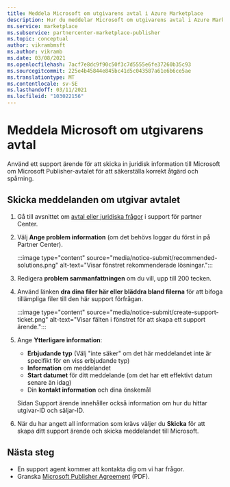 ```yaml
---
title: Meddela Microsoft om utgivarens avtal i Azure Marketplace
description: Hur du meddelar Microsoft om utgivarens avtal i Azure Marketplace.
ms.service: marketplace
ms.subservice: partnercenter-marketplace-publisher
ms.topic: conceptual
author: vikrambmsft
ms.author: vikramb
ms.date: 03/08/2021
ms.openlocfilehash: 7acf7e8dc9f90c50f3c7d5555e6fe37260b35c93
ms.sourcegitcommit: 225e4b45844e845bc41d5c043587a61e6b6ce5ae
ms.translationtype: MT
ms.contentlocale: sv-SE
ms.lasthandoff: 03/11/2021
ms.locfileid: "103022156"
---
```

# <a name="notifying-microsoft-regarding-the-publisher-agreement"></a>Meddela Microsoft om utgivarens avtal

Använd ett support ärende för att skicka in juridisk information till Microsoft om Microsoft Publisher-avtalet för att säkerställa korrekt åtgärd och spårning.

## <a name="submit-notice-regarding-the-publisher-agreement"></a>Skicka meddelanden om utgivar avtalet

1. Gå till avsnittet om [avtal eller juridiska frågor](https://partner.microsoft.com/support/?stage=2&topicid=05a1a389-1256-d441-89c9-a140217de6b9) i support för partner Center.

1. Välj **Ange problem information** (om det behövs loggar du först in på Partner Center).

    :::image type="content" source="media/notice-submit/recommended-solutions.png" alt-text="Visar fönstret rekommenderade lösningar.":::

1. Redigera **problem sammanfattningen** om du vill, upp till 200 tecken.
1. Använd länken **dra dina filer här eller bläddra bland filerna** för att bifoga tillämpliga filer till den här support förfrågan.

    :::image type="content" source="media/notice-submit/create-support-ticket.png" alt-text="Visar fälten i fönstret för att skapa ett support ärende.":::

1. Ange **Ytterligare information**:

    - **Erbjudande typ** (Välj "inte säker" om det här meddelandet inte är specifikt för en viss erbjudande typ)
    - **Information** om meddelandet
    - **Start datumet** för ditt meddelande (om det har ett effektivt datum senare än idag)
    - Din **kontakt information** och dina önskemål

    Sidan Support ärende innehåller också information om hur du hittar utgivar-ID och säljar-ID.

1. När du har angett all information som krävs väljer du **Skicka** för att skapa ditt support ärende och skicka meddelandet till Microsoft.

## <a name="next-steps"></a>Nästa steg

- En support agent kommer att kontakta dig om vi har frågor.
- Granska [Microsoft Publisher Agreement](https://go.microsoft.com/fwlink/?LinkID=699560) (PDF).
